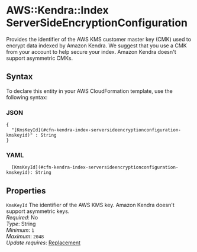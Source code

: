 # AWS::Kendra::Index ServerSideEncryptionConfiguration<a name="aws-properties-kendra-index-serversideencryptionconfiguration"></a>

Provides the identifier of the AWS KMS customer master key \(CMK\) used to encrypt data indexed by Amazon Kendra\. We suggest that you use a CMK from your account to help secure your index\. Amazon Kendra doesn't support asymmetric CMKs\.

## Syntax<a name="aws-properties-kendra-index-serversideencryptionconfiguration-syntax"></a>

To declare this entity in your AWS CloudFormation template, use the following syntax:

### JSON<a name="aws-properties-kendra-index-serversideencryptionconfiguration-syntax.json"></a>

```
{
  "[KmsKeyId](#cfn-kendra-index-serversideencryptionconfiguration-kmskeyid)" : String
}
```

### YAML<a name="aws-properties-kendra-index-serversideencryptionconfiguration-syntax.yaml"></a>

```
  [KmsKeyId](#cfn-kendra-index-serversideencryptionconfiguration-kmskeyid): String
```

## Properties<a name="aws-properties-kendra-index-serversideencryptionconfiguration-properties"></a>

`KmsKeyId` <a name="cfn-kendra-index-serversideencryptionconfiguration-kmskeyid"></a>
The identifier of the AWS KMS key\. Amazon Kendra doesn't support asymmetric keys\.  
_Required_: No  
_Type_: String  
_Minimum_: `1`  
_Maximum_: `2048`  
_Update requires_: [Replacement](https://docs.aws.amazon.com/AWSCloudFormation/latest/UserGuide/using-cfn-updating-stacks-update-behaviors.html#update-replacement)
